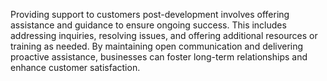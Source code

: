 Providing support to customers post-development involves offering assistance and guidance to ensure ongoing success. This includes addressing inquiries, resolving issues, and offering additional resources or training as needed. By maintaining open communication and delivering proactive assistance, businesses can foster long-term relationships and enhance customer satisfaction.